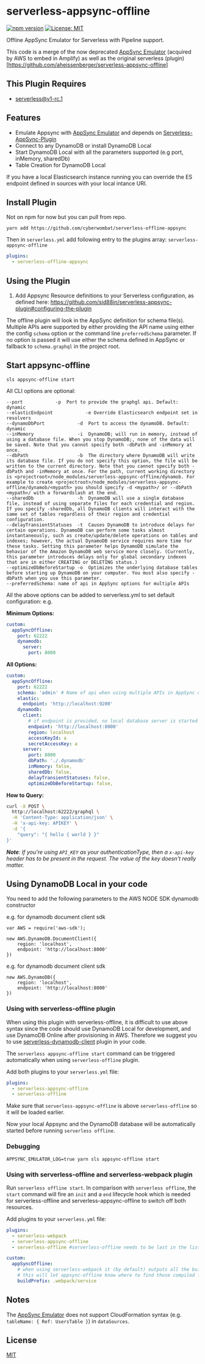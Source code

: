 # serverless-appsync-offline

[![npm version](https://badge.fury.io/js/serverless-appsync-offline.svg)](https://badge.fury.io/js/serverless-appsync-offline)
[![License: MIT](https://img.shields.io/badge/License-MIT-yellow.svg)](https://opensource.org/licenses/MIT)

Offline AppSync Emulator for Serverless with Pipeline support.

This code is a merge of the now deprecated [AppSync Emulator](https://github.com/ConduitVC/aws-utils/tree/appsync/packages/appSyncOffline-serverless) (acquired by AWS to embed in Amplify) as well as the original serverless (plugin)[https://github.com/aheissenberger/serverless-appsync-offline]

## This Plugin Requires

- serverless@v1-rc.1

## Features

- Emulate Appsync with [AppSync Emulator](https://github.com/ConduitVC/aws-utils/tree/appsync/packages/appSyncOffline-serverless) and depends on [Serverless-AppSync-Plugin](https://github.com/sid88in/serverless-appsync-plugin)
- Connect to any DynamoDB or install DynamoDB Local
- Start DynamoDB Local with all the parameters supported (e.g port, inMemory, sharedDb)
- Table Creation for DynamoDB Local

If you have a local Elasticsearch instance running you can override the ES endpoint defined in sources with your local intance URI.

## Install Plugin

Not on npm for now but you can pull from repo.

`yarn add https://github.com/cyberwombat/serverless-offline-appsync`

Then in `serverless.yml` add following entry to the plugins array: `serverless-appsync-offline`

```yml
plugins:
  - serverless-offline-appsync
```

## Using the Plugin

1. Add Appsync Resource definitions to your Serverless configuration, as defined here: https://github.com/sid88in/serverless-appsync-plugin#configuring-the-plugin

The offline plugin will look in the AppSync definition for schema file(s). Multiple APIs aere supported by either providing the API name using either the config `schema` option or the command line `preferredSchema` parameter. If no option is passed it will use either the schema defined in AppSync or fallback to `schema.graphql` in the project root.

## Start appsync-offline

`sls appsync-offline start`

All CLI options are optional:

```
--port  		  -p  Port to provide the graphgl api. Default: dynamic
--elasticEndpoint            -e Override Elasticsearch endpoint set in resolvers
--dynamoDbPort            -d  Port to access the dynamoDB. Default: dynamic
--inMemory                -i  DynamoDB; will run in memory, instead of using a database file. When you stop DynamoDB;, none of the data will be saved. Note that you cannot specify both -dbPath and -inMemory at once.
--dbPath                  -b  The directory where DynamoDB will write its database file. If you do not specify this option, the file will be written to the current directory. Note that you cannot specify both -dbPath and -inMemory at once. For the path, current working directory is <projectroot>/node_modules/serverless-appsync-offline/dynamob. For example to create <projectroot>/node_modules/serverless-appsync-offline/dynamob/<mypath> you should specify -d <mypath>/ or --dbPath <mypath>/ with a forwardslash at the end.
--sharedDb                -h  DynamoDB will use a single database file, instead of using separate files for each credential and region. If you specify -sharedDb, all DynamoDB clients will interact with the same set of tables regardless of their region and credential configuration.
--delayTransientStatuses  -t  Causes DynamoDB to introduce delays for certain operations. DynamoDB can perform some tasks almost instantaneously, such as create/update/delete operations on tables and indexes; however, the actual DynamoDB service requires more time for these tasks. Setting this parameter helps DynamoDB simulate the behavior of the Amazon DynamoDB web service more closely. (Currently, this parameter introduces delays only for global secondary indexes that are in either CREATING or DELETING status.)
--optimizeDbBeforeStartup -o  Optimizes the underlying database tables before starting up DynamoDB on your computer. You must also specify -dbPath when you use this parameter.
--preferredSchema: name of api in AppSync options for multiple APIs
```

All the above options can be added to serverless.yml to set default configuration: e.g.

**Minimum Options:**

```yml
custom:
  appSyncOffline:
    port: 62222
    dynamodb:
      server:
        port: 8000
```

**All Options:**

```yml
custom:
  appSyncOffline:
    port: 62222
    schema: 'admin' # Name of api when using multiple APIs in AppSync options
    elastic:
      endpoint: 'http://localhost:9200'
    dynamodb:
      client:
        # if endpoint is provided, no local database server is started and and appsync connects to the endpoint - e.g. serverless-dynamodb-local
        endpoint: 'http://localhost:8000'
        region: localhost
        accessKeyId: a
        secretAccessKey: a
      server:
        port: 8000
        dbPath: './.dynamodb'
        inMemory: false,
        sharedDb: false,
        delayTransientStatuses: false,
        optimizeDbBeforeStartup: false,
```

**How to Query:**

```sh
curl -X POST \
  http://localhost:62222/graphql \
  -H 'Content-Type: application/json' \
  -H 'x-api-key: APIKEY' \
  -d '{
	"query": "{ hello { world } }"
}'
```

_**Note**: If you're using `API_KEY` as your authenticationType, then a `x-api-key` header has to be present in the request. The value of the key doesn't really matter._

## Using DynamoDB Local in your code

You need to add the following parameters to the AWS NODE SDK dynamodb constructor

e.g. for dynamodb document client sdk

```
var AWS = require('aws-sdk');
```

```
new AWS.DynamoDB.DocumentClient({
    region: 'localhost',
    endpoint: 'http://localhost:8000'
})
```

e.g. for dynamodb document client sdk

```
new AWS.DynamoDB({
    region: 'localhost',
    endpoint: 'http://localhost:8000'
})
```

### Using with serverless-offline plugin

When using this plugin with serverless-offline, it is difficult to use above syntax since the code should use DynamoDB Local for development, and use DynamoDB Online after provisioning in AWS. Therefore we suggest you to use [serverless-dynamodb-client](https://github.com/99xt/serverless-dynamodb-client) plugin in your code.

The `serverless appsync-offline start` command can be triggered automatically when using `serverless-offline` plugin.

Add both plugins to your `serverless.yml` file:

```yaml
plugins:
  - serverless-appsync-offline
  - serverless-offline
```

Make sure that `serverless-appsync-offline` is above `serverless-offline` so it will be loaded earlier.

Now your local Appsync and the DynamoDB database will be automatically started before running `serverless offline`.

### Debugging

`APPSYNC_EMULATOR_LOG=true yarn sls appsync-offline start`

### Using with serverless-offline and serverless-webpack plugin

Run `serverless offline start`. In comparison with `serverless offline`, the `start` command will fire an `init` and a `end` lifecycle hook which is needed for serverless-offline and serverless-appsync-offline to switch off both resources.

Add plugins to your `serverless.yml` file:

```yaml
plugins:
  - serverless-webpack
  - serverless-appsync-offline
  - serverless-offline #serverless-offline needs to be last in the list

custom:
  appSyncOffline:
    # when using serverless-webpack it (by default) outputs all the build assets to `<projectRoot>/.webpack/service`
    # this will let appsync-offline know where to find those compiled files
    buildPrefix: .webpack/service
```

## Notes

The [AppSync Emulator](https://github.com/ConduitVC/aws-utils/tree/appsync/packages/appSyncOffline-serverless) does not support CloudFormation syntax (e.g. `tableName: { Ref: UsersTable }`) in `dataSources`.

## License

[MIT](LICENSE)
